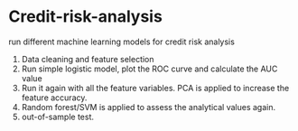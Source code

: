 # Credit-risk-analysis
run different machine learning models for credit risk analysis
1. Data cleaning and feature selection
2. Run simple logistic model, plot the ROC curve and calculate the AUC value
3. Run it again with all the feature variables. PCA is applied to increase the feature accuracy.
4. Random forest/SVM is applied to assess the analytical values again.
5. out-of-sample test.
